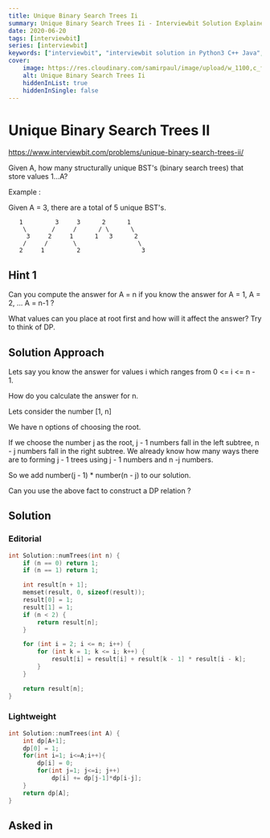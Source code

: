 ```yaml
---
title: Unique Binary Search Trees Ii
summary: Unique Binary Search Trees Ii - Interviewbit Solution Explained
date: 2020-06-20
tags: [interviewbit]
series: [interviewbit]
keywords: ["interviewbit", "interviewbit solution in Python3 C++ Java", "Unique Binary Search Trees Ii Solution Explained"]
cover:
    image: https://res.cloudinary.com/samirpaul/image/upload/w_1100,c_fit,co_rgb:FFFFFF,l_text:Arial_75_bold:Unique Binary Search Trees Ii - Solution Explained/problem-solving.webp
    alt: Unique Binary Search Trees Ii
    hiddenInList: true
    hiddenInSingle: false
---
```


# Unique Binary Search Trees II

https://www.interviewbit.com/problems/unique-binary-search-trees-ii/

Given A, how many structurally unique BST's (binary search trees) that store values 1...A?

Example :

Given A = 3, there are a total of 5 unique BST's.

```
   1         3     3      2      1
    \       /     /      / \      \
     3     2     1      1   3      2
    /     /       \                 \
   2     1         2                 3
```

## Hint 1

Can you compute the answer for A = n if you know the answer for A = 1, A = 2, ... A = n-1 ?

What values can you place at root first and how will it affect the answer? Try to think of DP.

## Solution Approach

Lets say you know the answer for values i which ranges from 0 <= i <= n - 1.

How do you calculate the answer for n.

Lets consider the number [1, n]

We have n options of choosing the root. 

If we choose the number j as the root, j - 1 numbers fall in the left subtree, n - j numbers fall in the right subtree. We already know how many ways there are to forming j - 1 trees using j - 1 numbers and n -j numbers. 

So we add number(j - 1) * number(n - j) to our solution.

Can you use the above fact to construct a DP relation ?

## Solution


### Editorial
```cpp
int Solution::numTrees(int n) {
    if (n == 0) return 1;
    if (n == 1) return 1;

    int result[n + 1];
    memset(result, 0, sizeof(result));
    result[0] = 1;
    result[1] = 1;
    if (n < 2) {
        return result[n];
    }

    for (int i = 2; i <= n; i++) {
        for (int k = 1; k <= i; k++) {
            result[i] = result[i] + result[k - 1] * result[i - k];
        }
    }

    return result[n];
}
```

### Lightweight
```cpp
int Solution::numTrees(int A) {
    int dp[A+1];
    dp[0] = 1;
    for(int i=1; i<=A;i++){
        dp[i] = 0;
        for(int j=1; j<=i; j++)
            dp[i] += dp[j-1]*dp[i-j];
    }
    return dp[A];
}
```

## Asked in
